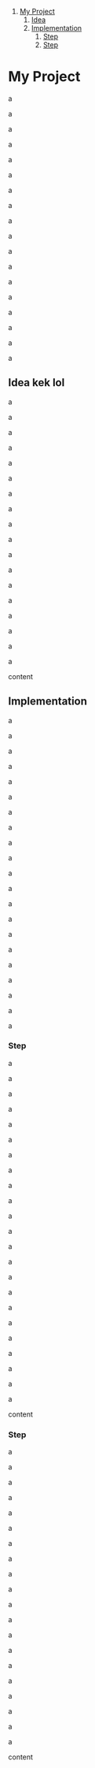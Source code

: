 1. [My Project](#my-project)
    1. [Idea](#idea---kek----lol)
    2. [Implementation](#implementation)
        1. [Step](#step-1)
        2. [Step](#step-2)

# My Project
a

a

a

a

a

a

a

a

a

a

a

a

a

a

a

a

a

a

## Idea   kek    lol
a

a

a

a

a

a

a

a

a

a

a

a

a

a

a

a

a

a

content
## Implementation
a

a

a

a

a

a

a

a

a

a

a

a

a

a

a

a

a

a

a

a

a

### Step
a

a

a

a

a

a

a

a

a

a

a

a

a

a

a

a

a

a

a

a

a

a

a

content
### Step
a

a

a

a

a

a

a

a

a

a

a

a

a

a

a

a

a

a

a

a

content
